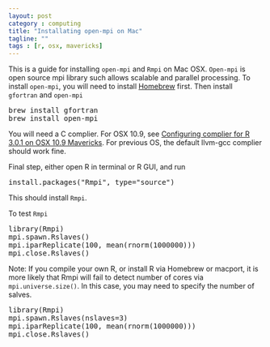```yaml
---
layout: post
category : computing
title: "Installating open-mpi on Mac"
tagline: ""
tags : [r, osx, mavericks]
---
```


This is a guide for installing <code>open-mpi</code> and <code>Rmpi</code> on Mac OSX.
<code>Open-mpi</code> is open source mpi library such allows scalable and parallel processing. To install <code>open-mpi</code>, you will need to install <a href="http://brew.sh">Homebrew</a> first. Then install <code>gfortran</code> and <code>open-mpi</code>
<pre class="lang:sh decode:true">brew install gfortran
brew install open-mpi</pre>
You will need a C complier. For OSX 10.9, see <a href="index?p=210">Configuring complier for R 3.0.1 on OSX 10.9 Mavericks</a>. For previous OS, the default llvm-gcc complier should work fine.

Final step, either open R in terminal or R GUI, and run
 
<pre class="lang:r decode:true " >install.packages("Rmpi", type="source")</pre> 


This should install <code>Rmpi</code>.

To test <code>Rmpi</code>
 
<pre class="lang:r decode:true " >library(Rmpi)
mpi.spawn.Rslaves()
mpi.iparReplicate(100, mean(rnorm(1000000)))
mpi.close.Rslaves()</pre> 

Note: If you compile your own R, or install R via Homebrew or macport, it is more likely that Rmpi will fail to detect number of cores via <code>mpi.universe.size()</code>. In this case, you may need to specify the number of salves.

 
<pre class="lang:r decode:true " >library(Rmpi)
mpi.spawn.Rslaves(nslaves=3)
mpi.iparReplicate(100, mean(rnorm(1000000)))
mpi.close.Rslaves()</pre> 